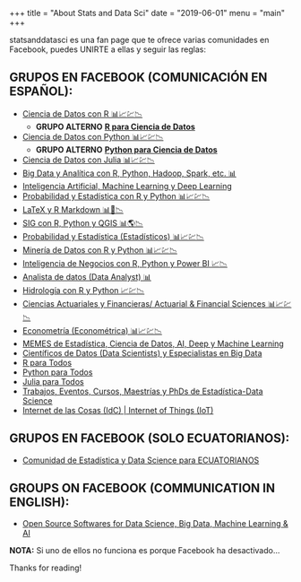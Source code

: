 +++
title = "About Stats and Data Sci"
date = "2019-06-01"
menu = "main"
+++

statsanddatasci es una fan page que te ofrece varias comunidades en Facebook, puedes UNIRTE a ellas y seguir las reglas:


## GRUPOS EN FACEBOOK (COMUNICACIÓN EN ESPAÑOL):

* [Ciencia de Datos con R 📊📈💹📉](https://www.facebook.com/groups/CienciaDeDatosR/)
    - __GRUPO ALTERNO__ __[R para Ciencia de Datos](https://www.facebook.com/groups/CienciaDatosR/)__
* [Ciencia de Datos con Python 📊📈💹📉](https://www.facebook.com/groups/CienciaDeDatosPy/)
    - __GRUPO ALTERNO__ __[Python para Ciencia de Datos](https://www.facebook.com/groups/CienciaDatosPython/)__
* [Ciencia de Datos con Julia 📊📈💹📉](https://www.facebook.com/groups/CienciaDatosJulia/)
* [Big Data y Analítica con R, Python, Hadoop, Spark, etc. 📊](https://www.facebook.com/groups/BigDatayAnalytics/)
* [Inteligencia Artificial, Machine Learning y Deep Learning](https://www.facebook.com/groups/IAMLDL/)
* [Probabilidad y Estadística con R y Python 📊📈💹📉](https://www.facebook.com/groups/ProbabilidadEstadisticaRPyJulia/)
* [LaTeX y R Markdown 📊📃📉](https://www.facebook.com/groups/LaTeXyRMarkdown/)
* [SIG con R, Python y QGIS 📊🌎📉](https://www.facebook.com/groups/SIGconRPyQGIS/)
* [Probabilidad y Estadística (Estadísticos) 📊📈💹📉](https://www.facebook.com/groups/ProbabilidadStats/)
* [Minería de Datos con R y Python 📊📈💹📉](https://www.facebook.com/groups/DataMiningRyPython)
* [Inteligencia de Negocios con R, Python y Power BI 📈📉](https://www.facebook.com/groups/InteligenciaDeNegociosBI)
* [Analista de datos (Data Analyst) 📊](https://www.facebook.com/groups/AnalistaDatos)
* [Hidrología con R y Python 📈💹📉](https://www.facebook.com/groups/HidrologiaRPy)
* [Ciencias Actuariales y Financieras/ Actuarial & Financial Sciences 📊📈💹📉](https://www.facebook.com/groups/CienciasActuarialesFinancieras)
* [Econometría (Econométrica) 📊📈💹📉](https://www.facebook.com/groups/EconometriaEconometrica/)
* [MEMES de Estadística, Ciencia de Datos, AI, Deep y Machine Learning](https://www.facebook.com/groups/2147644525548215)
* [Científicos de Datos (Data Scientists) y Especialistas en Big Data](https://www.facebook.com/groups/333618294026334/)
* [R para Todos](https://www.facebook.com/groups/2006309069478789)
* [Python para Todos](https://www.facebook.com/groups/3232867776727267/)
* [Julia para Todos](https://www.facebook.com/groups/377171803146167/)
* [Trabajos, Eventos, Cursos, Maestrías y PhDs de Estadística-Data Science](https://www.facebook.com/groups/TrabajosCursosDataScience/)
* [Internet de las Cosas (IdC) | Internet of Things (IoT)](https://www.facebook.com/groups/2058900641069518/)

## GRUPOS EN FACEBOOK (SOLO ECUATORIANOS):

* [Comunidad de Estadística y Data Science para ECUATORIANOS](https://www.facebook.com/groups/429335587864763/)

## GROUPS ON FACEBOOK (COMMUNICATION IN ENGLISH):

* [Open Source Softwares for Data Science, Big Data, Machine Learning & AI](https://www.facebook.com/groups/2334381529954790/)


__NOTA:__ Si uno de ellos no funciona es porque Facebook ha desactivado...

Thanks for reading!
